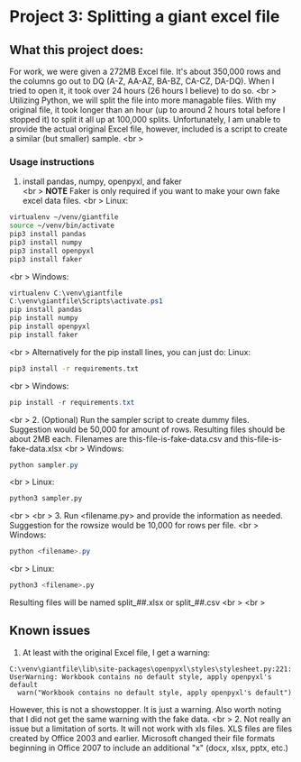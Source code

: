 # Project 3: Splitting a giant excel file
## What this project does:
For work, we were given a 272MB Excel file.  It's about 350,000 rows and the columns go out to DQ (A-Z, AA-AZ, BA-BZ, CA-CZ, DA-DQ).
When I tried to open it, it took over 24 hours (26 hours I believe) to do so.
<br \>
Utilizing Python, we will split the file into more managable files.  With my original file, it took longer than an hour (up to around 2 hours total before I stopped it) to split it all up at 100,000 splits.
Unfortunately, I am unable to provide the actual original Excel file, however, included is a script to create a similar (but smaller) sample.
<br \>

### Usage instructions
1. install pandas, numpy, openpyxl, and faker  
<br \>
**NOTE** Faker is only required if you want to make your own fake excel data files.
<br \>
Linux:
```bash
virtualenv ~/venv/giantfile
source ~/venv/bin/activate
pip3 install pandas
pip3 install numpy
pip3 install openpyxl
pip3 install faker
```
<br \>
Windows:
```powershell
virtualenv C:\venv\giantfile
C:\venv\giantfile\Scripts\activate.ps1
pip install pandas
pip install numpy
pip install openpyxl
pip install faker
```
<br \>
Alternatively for the pip install lines, you can just do:
Linux:
```bash
pip3 install -r requirements.txt
```
<br \>
Windows:
```powershell
pip install -r requirements.txt
```
<br \>
2. (Optional) Run the sampler script to create dummy files.  Suggestion would be 50,000 for amount of rows.  Resulting files should be about 2MB each.  Filenames are this-file-is-fake-data.csv and this-file-is-fake-data.xlsx
<br \>
Windows:
```powershell
python sampler.py
```
<br \>
Linux:
```bash
python3 sampler.py
```
<br \>
<br \>
3. Run <filename.py> and provide the information as needed.  Suggestion for the rowsize would be 10,000 for rows per file.
<br \>
Windows:
```powershell
python <filename>.py
```
<br \>
Linux:
```bash
python3 <filename>.py
```
Resulting files will be named split_##.xlsx or split_##.csv
<br \>
<br \>

## Known issues
1. At least with the original Excel file, I get a warning:
```
C:\venv\giantfile\lib\site-packages\openpyxl\styles\stylesheet.py:221: UserWarning: Workbook contains no default style, apply openpyxl's default
  warn("Workbook contains no default style, apply openpyxl's default")
```
However, this is not a showstopper.  It is just a warning.  Also worth noting that I did not get the same warning with the fake data.
<br \>
2. Not really an issue but a limitation of sorts.  It will not work with xls files.  XLS files are files created by Office 2003 and earlier.  Microsoft changed their file formats beginning in Office 2007 to include an additional "x" (docx, xlsx, pptx, etc.)